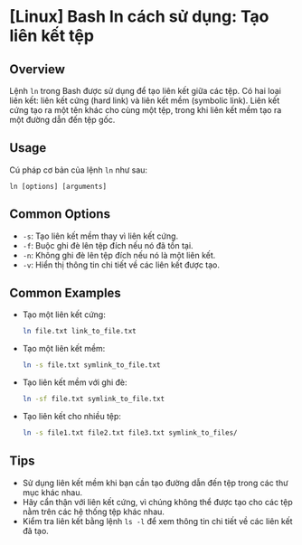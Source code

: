# [Linux] Bash ln cách sử dụng: Tạo liên kết tệp

## Overview
Lệnh `ln` trong Bash được sử dụng để tạo liên kết giữa các tệp. Có hai loại liên kết: liên kết cứng (hard link) và liên kết mềm (symbolic link). Liên kết cứng tạo ra một tên khác cho cùng một tệp, trong khi liên kết mềm tạo ra một đường dẫn đến tệp gốc.

## Usage
Cú pháp cơ bản của lệnh `ln` như sau:
```
ln [options] [arguments]
```

## Common Options
- `-s`: Tạo liên kết mềm thay vì liên kết cứng.
- `-f`: Buộc ghi đè lên tệp đích nếu nó đã tồn tại.
- `-n`: Không ghi đè lên tệp đích nếu nó là một liên kết.
- `-v`: Hiển thị thông tin chi tiết về các liên kết được tạo.

## Common Examples
- Tạo một liên kết cứng:
  ```bash
  ln file.txt link_to_file.txt
  ```

- Tạo một liên kết mềm:
  ```bash
  ln -s file.txt symlink_to_file.txt
  ```

- Tạo liên kết mềm với ghi đè:
  ```bash
  ln -sf file.txt symlink_to_file.txt
  ```

- Tạo liên kết cho nhiều tệp:
  ```bash
  ln -s file1.txt file2.txt file3.txt symlink_to_files/
  ```

## Tips
- Sử dụng liên kết mềm khi bạn cần tạo đường dẫn đến tệp trong các thư mục khác nhau.
- Hãy cẩn thận với liên kết cứng, vì chúng không thể được tạo cho các tệp nằm trên các hệ thống tệp khác nhau.
- Kiểm tra liên kết bằng lệnh `ls -l` để xem thông tin chi tiết về các liên kết đã tạo.